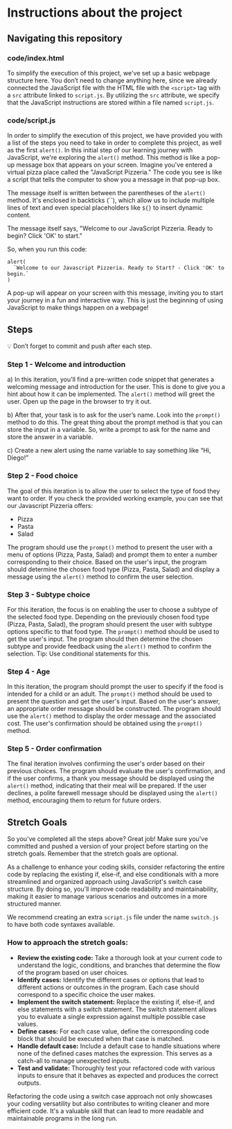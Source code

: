 # Instructions about the project

## Navigating this repository

### code/index.html

To simplify the execution of this project, we've set up a basic webpage structure here. You don’t need to change anything here, since we already connected the JavaScript file with the HTML file with the `<script>` tag with a `src` attribute linked to `script.js`. By utilizing the `src` attribute, we specify that the JavaScript instructions are stored within a file named `script.js`.

### code/script.js

In order to simplify the execution of this project, we have provided you with a list of the steps you need to take in order to complete this project, as well as the first `alert()`. In this initial step of our learning journey with JavaScript, we're exploring the `alert()` method. This method is like a pop-up message box that appears on your screen. Imagine you've entered a virtual pizza place called the "JavaScript Pizzeria." The code you see is like a script that tells the computer to show you a message in that pop-up box.

The message itself is written between the parentheses of the `alert()` method. It's enclosed in backticks (``), which allow us to include multiple lines of text and even special placeholders like `${}` to insert dynamic content.

The message itself says, "Welcome to our JavaScript Pizzeria. Ready to begin? Click 'OK' to start."

So, when you run this code:

```
alert(
  `Welcome to our Javascript Pizzeria. Ready to Start? - Click 'OK' to begin.`
)
```

A pop-up will appear on your screen with this message, inviting you to start your journey in a fun and interactive way. This is just the beginning of using JavaScript to make things happen on a webpage!

## Steps

<aside>
💡 Don’t forget to commit and push after each step.

</aside>

### Step 1 - Welcome and introduction

a) In this iteration, you'll find a pre-written code snippet that generates a welcoming message and introduction for the user. This is done to give you a hint about how it can be implemented. The `alert()` method will greet the user. Open up the page in the browser to try it out.

b) After that, your task is to ask for the user’s name. Look into the `prompt()` method to do this. The great thing about the prompt method is that you can store the input in a variable. So, write a prompt to ask for the name and store the answer in a variable.

c) Create a new alert using the name variable to say something like “Hi, Diego!”

### Step 2 - Food choice

The goal of this iteration is to allow the user to select the type of food they want to order. If you check the provided working example, you can see that our Javascript Pizzeria offers:

- Pizza
- Pasta
- Salad

The program should use the `prompt()` method to present the user with a menu of options (Pizza, Pasta, Salad) and prompt them to enter a number corresponding to their choice. Based on the user's input, the program should determine the chosen food type (Pizza, Pasta, Salad) and display a message using the `alert()` method to confirm the user selection.

### Step 3 - Subtype choice

For this iteration, the focus is on enabling the user to choose a subtype of the selected food type. Depending on the previously chosen food type (Pizza, Pasta, Salad), the program should present the user with subtype options specific to that food type. The `prompt()` method should be used to get the user's input. The program should then determine the chosen subtype and provide feedback using the `alert()` method to confirm the selection. Tip: Use conditional statements for this.

### Step 4 - Age

In this iteration, the program should prompt the user to specify if the food is intended for a child or an adult. The `prompt()` method should be used to present the question and get the user's input. Based on the user's answer, an appropriate order message should be constructed. The program should use the `alert()` method to display the order message and the associated cost. The user's confirmation should be obtained using the `prompt()` method.

### Step 5 - Order confirmation

The final iteration involves confirming the user's order based on their previous choices. The program should evaluate the user's confirmation, and if the user confirms, a thank you message should be displayed using the `alert()` method, indicating that their meal will be prepared. If the user declines, a polite farewell message should be displayed using the `alert()` method, encouraging them to return for future orders.

## Stretch Goals

So you’ve completed all the steps above? Great job! Make sure you've committed and pushed a version of your project before starting on the stretch goals. Remember that the stretch goals are optional.

As a challenge to enhance your coding skills, consider refactoring the entire code by replacing the existing if, else-if, and else conditionals with a more streamlined and organized approach using JavaScript's switch case structure. By doing so, you'll improve code readability and maintainability, making it easier to manage various scenarios and outcomes in a more structured manner.

We recommend creating an extra `script.js` file under the name `switch.js` to have both code syntaxes available.

### How to approach the stretch goals:

- **Review the existing code:** Take a thorough look at your current code to understand the logic, conditions, and branches that determine the flow of the program based on user choices.
- **Identify cases:** Identify the different cases or options that lead to different actions or outcomes in the program. Each case should correspond to a specific choice the user makes.
- **Implement the switch statement:** Replace the existing if, else-if, and else statements with a switch statement. The switch statement allows you to evaluate a single expression against multiple possible case values.
- **Define cases:** For each case value, define the corresponding code block that should be executed when that case is matched.
- **Handle default case:** Include a default case to handle situations where none of the defined cases matches the expression. This serves as a catch-all to manage unexpected inputs.
- **Test and validate:** Thoroughly test your refactored code with various inputs to ensure that it behaves as expected and produces the correct outputs.

Refactoring the code using a switch case approach not only showcases your coding versatility but also contributes to writing cleaner and more efficient code. It's a valuable skill that can lead to more readable and maintainable programs in the long run.

